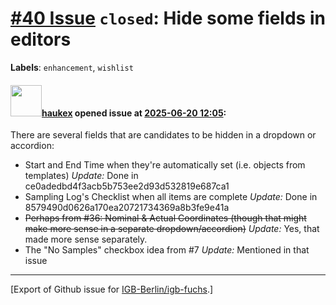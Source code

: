 # [\#40 Issue](https://github.com/IGB-Berlin/igb-fuchs/issues/40) `closed`: Hide some fields in editors
**Labels**: `enhancement`, `wishlist`


#### <img src="https://avatars.githubusercontent.com/u/4613111?u=708742f53b26cb75f2c7a93ee7a7a53abe18ec48&v=4" width="50">[haukex](https://github.com/haukex) opened issue at [2025-06-20 12:05](https://github.com/IGB-Berlin/igb-fuchs/issues/40):

There are several fields that are candidates to be hidden in a dropdown or accordion:
- Start and End Time when they're automatically set (i.e. objects from templates) *Update:* Done in ce0adedbd4f3acb5b753ee2d93d532819e687ca1
- Sampling Log's Checklist when all items are complete *Update:* Done in 8579490d0626a170ea20721734369a8b3fe9e41a
- ~~Perhaps from #36: Nominal & Actual Coordinates (though that might make more sense in a separate dropdown/accordion)~~ *Update:* Yes, that made more sense separately.
- The "No Samples" checkbox idea from #7 *Update:* Mentioned in that issue




-------------------------------------------------------------------------------



[Export of Github issue for [IGB-Berlin/igb-fuchs](https://github.com/IGB-Berlin/igb-fuchs).]
